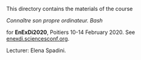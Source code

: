 
This directory contains the materials of the course

*Connaître son propre ordinateur. Bash*

for **EnExDi2020**, Poitiers 10-14 February 2020. See [enexdi.sciencesconf.org](https://enexdi.sciencesconf.org).

Lecturer: Elena Spadini.

